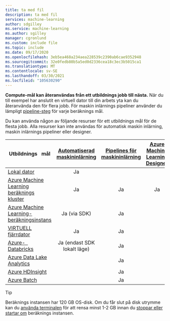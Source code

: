 ```yaml
---
title: ta med fil
description: ta med fil
services: machine-learning
author: sdgilley
ms.service: machine-learning
ms.author: sgilley
manager: cgronlund
ms.custom: include file
ms.topic: include
ms.date: 09/17/2020
ms.openlocfilehash: 3eb5ea468a234aea228539c2390ab6cae9352948
ms.sourcegitcommit: 32e0fedb80b5a5ed0d2336cea18c3ec3b5015ca1
ms.translationtype: MT
ms.contentlocale: sv-SE
ms.lasthandoff: 03/30/2021
ms.locfileid: "105630290"
---
```

**Compute-mål kan återanvändas från ett utbildnings jobb till nästa.** När du till exempel har anslutit en virtuell dator till din arbets yta kan du återanvända den för flera jobb. För maskin inlärnings pipeliner använder du lämpligt [pipeline-steg](/python/api/azureml-pipeline-steps/azureml.pipeline.steps) för varje beräknings mål.

Du kan använda någon av följande resurser för ett utbildnings mål för de flesta jobb. Alla resurser kan inte användas för automatisk maskin inlärning, maskin inlärnings pipeliner eller designer.

|Utbildnings &nbsp; mål|[Automatiserad maskininlärning](../articles/machine-learning/concept-automated-ml.md) | [Pipelines för maskininlärning](../articles/machine-learning/concept-ml-pipelines.md) | [Azure Machine Learning Designer](../articles/machine-learning/concept-designer.md)
|----|:----:|:----:|:----:|
|[Lokal dator](../articles/machine-learning/how-to-attach-compute-targets.md#local)| Ja | &nbsp; | &nbsp; |
|[Azure Machine Learning beräknings kluster](../articles/machine-learning/how-to-create-attach-compute-cluster.md)| Ja | Ja | Ja |
|[Azure Machine Learning-beräkningsinstans](../articles/machine-learning/how-to-create-manage-compute-instance.md) | Ja (via SDK)  | Ja |  |
|[VIRTUELL fjärrdator](../articles/machine-learning/how-to-attach-compute-targets.md#vm) | Ja  | Ja | &nbsp; |
|[Azure- &nbsp; Databricks](../articles/machine-learning/how-to-attach-compute-targets.md#databricks)| Ja (endast SDK lokalt läge) | Ja | &nbsp; |
|[Azure Data Lake Analytics](../articles/machine-learning/how-to-attach-compute-targets.md#adla) | &nbsp; | Ja | &nbsp; |
|[Azure HDInsight](../articles/machine-learning/how-to-attach-compute-targets.md#hdinsight) | &nbsp; | Ja | &nbsp; |
|[Azure Batch](../articles/machine-learning/how-to-attach-compute-targets.md#azbatch) | &nbsp; | Ja | &nbsp; |

> [!TIP]
> Beräknings instansen har 120 GB OS-disk. Om du får slut på disk utrymme kan du [använda terminalen](../articles/machine-learning/how-to-access-terminal.md) för att rensa minst 1-2 GB innan du [stoppar eller startar om](../articles/machine-learning/how-to-create-manage-compute-instance.md#manage) beräknings instansen.
